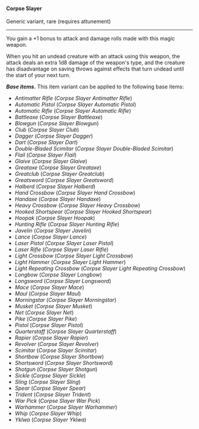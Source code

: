 #### Corpse Slayer

Generic variant, rare (requires attunement)

---

You gain a +1 bonus to attack and damage rolls made with this magic weapon.

When you hit an undead creature with an attack using this weapon, the attack deals an extra 1d8 damage of the weapon's type, and the creature has disadvantage on saving throws against effects that turn undead until the start of your next turn.

***Base items.*** This item variant can be applied to the following base items:

- *Antimatter Rifle* (*Corpse Slayer Antimatter Rifle*)
- *Automatic Pistol* (*Corpse Slayer Automatic Pistol*)
- *Automatic Rifle* (*Corpse Slayer Automatic Rifle*)
- *Battleaxe* (*Corpse Slayer Battleaxe*)
- *Blowgun* (*Corpse Slayer Blowgun*)
- *Club* (*Corpse Slayer Club*)
- *Dagger* (*Corpse Slayer Dagger*)
- *Dart* (*Corpse Slayer Dart*)
- *Double-Bladed Scimitar* (*Corpse Slayer Double-Bladed Scimitar*)
- *Flail* (*Corpse Slayer Flail*)
- *Glaive* (*Corpse Slayer Glaive*)
- *Greataxe* (*Corpse Slayer Greataxe*)
- *Greatclub* (*Corpse Slayer Greatclub*)
- *Greatsword* (*Corpse Slayer Greatsword*)
- *Halberd* (*Corpse Slayer Halberd*)
- *Hand Crossbow* (*Corpse Slayer Hand Crossbow*)
- *Handaxe* (*Corpse Slayer Handaxe*)
- *Heavy Crossbow* (*Corpse Slayer Heavy Crossbow*)
- *Hooked Shortspear* (*Corpse Slayer Hooked Shortspear*)
- *Hoopak* (*Corpse Slayer Hoopak*)
- *Hunting Rifle* (*Corpse Slayer Hunting Rifle*)
- *Javelin* (*Corpse Slayer Javelin*)
- *Lance* (*Corpse Slayer Lance*)
- *Laser Pistol* (*Corpse Slayer Laser Pistol*)
- *Laser Rifle* (*Corpse Slayer Laser Rifle*)
- *Light Crossbow* (*Corpse Slayer Light Crossbow*)
- *Light Hammer* (*Corpse Slayer Light Hammer*)
- *Light Repeating Crossbow* (*Corpse Slayer Light Repeating Crossbow*)
- *Longbow* (*Corpse Slayer Longbow*)
- *Longsword* (*Corpse Slayer Longsword*)
- *Mace* (*Corpse Slayer Mace*)
- *Maul* (*Corpse Slayer Maul*)
- *Morningstar* (*Corpse Slayer Morningstar*)
- *Musket* (*Corpse Slayer Musket*)
- *Net* (*Corpse Slayer Net*)
- *Pike* (*Corpse Slayer Pike*)
- *Pistol* (*Corpse Slayer Pistol*)
- *Quarterstaff* (*Corpse Slayer Quarterstaff*)
- *Rapier* (*Corpse Slayer Rapier*)
- *Revolver* (*Corpse Slayer Revolver*)
- *Scimitar* (*Corpse Slayer Scimitar*)
- *Shortbow* (*Corpse Slayer Shortbow*)
- *Shortsword* (*Corpse Slayer Shortsword*)
- *Shotgun* (*Corpse Slayer Shotgun*)
- *Sickle* (*Corpse Slayer Sickle*)
- *Sling* (*Corpse Slayer Sling*)
- *Spear* (*Corpse Slayer Spear*)
- *Trident* (*Corpse Slayer Trident*)
- *War Pick* (*Corpse Slayer War Pick*)
- *Warhammer* (*Corpse Slayer Warhammer*)
- *Whip* (*Corpse Slayer Whip*)
- *Yklwa* (*Corpse Slayer Yklwa*)



